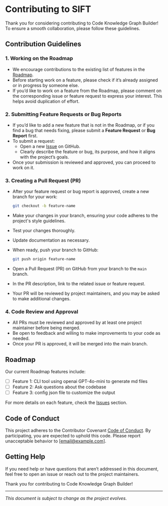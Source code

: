 # Contributing to SIFT

Thank you for considering contributing to Code Knowledge Graph Builder! To ensure a smooth collaboration, please follow these guidelines.

## Contribution Guidelines

### 1. Working on the Roadmap

- We encourage contributions to the existing list of features in the [Roadmap](#roadmap).
- Before starting work on a feature, please check if it’s already assigned or in progress by someone else.
- If you’d like to work on a feature from the Roadmap, please comment on the corresponding issue or feature request to express your interest. This helps avoid duplication of effort.

### 2. Submitting Feature Requests or Bug Reports

- If you’d like to add a new feature that is not in the Roadmap, or if you find a bug that needs fixing, please submit a **Feature Request** or **Bug Report** first.
- To submit a request:
  - Open a new [Issue](https://github.com/frankgoortani/sift/issues) on GitHub.
  - Clearly describe the feature or bug, its purpose, and how it aligns with the project’s goals.
- Once your submission is reviewed and approved, you can proceed to work on it.

### 3. Creating a Pull Request (PR)

- After your feature request or bug report is approved, create a new branch for your work:

  ```bash
  git checkout -b feature-name
  ```

- Make your changes in your branch, ensuring your code adheres to the project's style guidelines.
- Test your changes thoroughly.
- Update documentation as necessary.
- When ready, push your branch to GitHub:

  ```bash
  git push origin feature-name
  ```

- Open a Pull Request (PR) on GitHub from your branch to the `main` branch.
- In the PR description, link to the related issue or feature request.
- Your PR will be reviewed by project maintainers, and you may be asked to make additional changes.

### 4. Code Review and Approval

- All PRs must be reviewed and approved by at least one project maintainer before being merged.
- Be open to feedback and willing to make improvements to your code as needed.
- Once your PR is approved, it will be merged into the main branch.

## Roadmap

Our current Roadmap features include:

- [ ] Feature 1: CLI tool using openai GPT-4o-mini to generate md files
- [ ] Feature 2: Ask questions about the codebase
- [ ] Feature 3: config json file to customize the output

For more details on each feature, check the [Issues](https://github.com/frankgoortani/sift/issues) section.

## Code of Conduct

This project adheres to the Contributor Covenant [Code of Conduct](CODE_OF_CONDUCT.md). By participating, you are expected to uphold this code. Please report unacceptable behavior to [email@example.com].

## Getting Help

If you need help or have questions that aren’t addressed in this document, feel free to open an issue or reach out to the project maintainers.

Thank you for contributing to Code Knowledge Graph Builder!

---
*This document is subject to change as the project evolves.*
